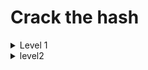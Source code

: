 # Crack the hash


<details>
  <summary>Level 1</summary>

``md5``

```
48bb6e862e54f2a795ffc4e541caed4d
```

``output``

```
easy
```

> used ``https://10015.io/tools/md5-encrypt-decrypt``


---
---

``SHA 1``

> know used ``hashid`` on linux or ``https://hashes.com/en/tools/hash_identifier``


```
CBFDAC6008F9CAB4083784CBD1874F76618D2A97 
```

``output``

```
password123
```

> used ``https://10015.io/tools/sha1-encrypt-decrypt``


---
---


``SHA 256``

```
1C8BFE8F801D79745C4631D09FFF36C82AA37FC4CCE4FC946683D7B336B63032
```

``output``

```
letmein
```

> ``https://10015.io/tools/sha256-encrypt-decrypt``


----
----

``bcrypt $2*$, Blowfish (Unix)``

```
$2y$12$Dwt1BZj6pcyc3Dy1FWZ5ieeUznr71EeNkJkUlypTsgbX1H68wsRom
```

``output``

```

```

> ``hashcat -m 3200 -a 0 hash.txt passwords_list.txt --force``
> ``hashcat -m 3200 -a 0 hash.txt passwords_list.txt --show ``

![image](https://github.com/user-attachments/assets/d870887a-fb50-44d4-8944-710c08ee2997)

![image](https://github.com/user-attachments/assets/81962211-52b5-4aab-93d2-8d59f7ff5327)

```
$2y$12$Dwt1BZj6pcyc3Dy1FWZ5ieeUznr71EeNkJkUlypTsgbX1H68wsRom:bleh
```


----
----

``md4``

> ``279412f945939ba78ce0758d3fd83daa:457465726e6974793232:MD4``

```
279412f945939ba78ce0758d3fd83daa
```

``output``

```
Eternity22
```

> used ``https://md5decrypt.net/en/Md4/``


</details>




<details>
  <summary>level2</summary>


``SHA256``

```
F09EDCB1FCEFC6DFB23DC3505A882655FF77375ED8AA2D1C13F640FCCC2D0C85
```

``OUTput``

```
paule
```

> used ``https://crackstation.net/``


---
---





  
</details>





































